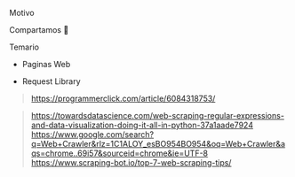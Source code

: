 Motivo

Compartamos 🍔 

Temario
- Paginas Web

- Request Library

> https://programmerclick.com/article/6084318753/

> https://towardsdatascience.com/web-scraping-regular-expressions-and-data-visualization-doing-it-all-in-python-37a1aade7924
> https://www.google.com/search?q=Web+Crawler&rlz=1C1ALOY_esBO954BO954&oq=Web+Crawler&aqs=chrome..69i57&sourceid=chrome&ie=UTF-8
>https://www.scraping-bot.io/top-7-web-scraping-tips/
